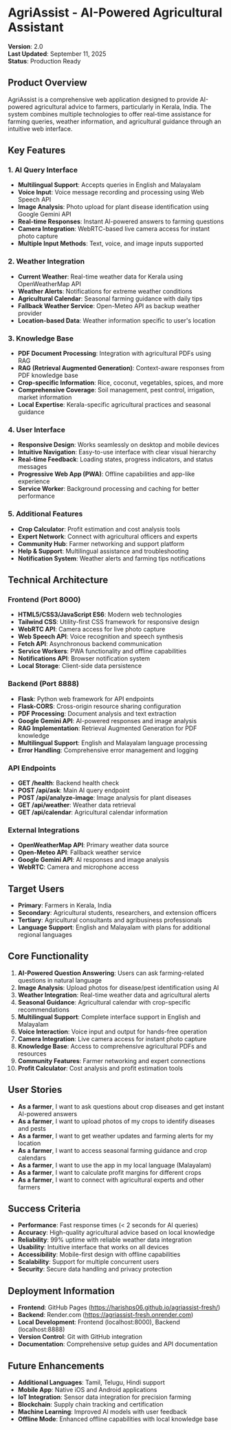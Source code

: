 # AgriAssist - AI-Powered Agricultural Assistant
**Version**: 2.0  
**Last Updated**: September 11, 2025  
**Status**: Production Ready

## Product Overview
AgriAssist is a comprehensive web application designed to provide AI-powered agricultural advice to farmers, particularly in Kerala, India. The system combines multiple technologies to offer real-time assistance for farming queries, weather information, and agricultural guidance through an intuitive web interface.

## Key Features

### 1. AI Query Interface
- **Multilingual Support**: Accepts queries in English and Malayalam
- **Voice Input**: Voice message recording and processing using Web Speech API
- **Image Analysis**: Photo upload for plant disease identification using Google Gemini API
- **Real-time Responses**: Instant AI-powered answers to farming questions
- **Camera Integration**: WebRTC-based live camera access for instant photo capture
- **Multiple Input Methods**: Text, voice, and image inputs supported

### 2. Weather Integration
- **Current Weather**: Real-time weather data for Kerala using OpenWeatherMap API
- **Weather Alerts**: Notifications for extreme weather conditions
- **Agricultural Calendar**: Seasonal farming guidance with daily tips
- **Fallback Weather Service**: Open-Meteo API as backup weather provider
- **Location-based Data**: Weather information specific to user's location

### 3. Knowledge Base
- **PDF Document Processing**: Integration with agricultural PDFs using RAG
- **RAG (Retrieval Augmented Generation)**: Context-aware responses from PDF knowledge base
- **Crop-specific Information**: Rice, coconut, vegetables, spices, and more
- **Comprehensive Coverage**: Soil management, pest control, irrigation, market information
- **Local Expertise**: Kerala-specific agricultural practices and seasonal guidance

### 4. User Interface
- **Responsive Design**: Works seamlessly on desktop and mobile devices
- **Intuitive Navigation**: Easy-to-use interface with clear visual hierarchy
- **Real-time Feedback**: Loading states, progress indicators, and status messages
- **Progressive Web App (PWA)**: Offline capabilities and app-like experience
- **Service Worker**: Background processing and caching for better performance

### 5. Additional Features
- **Crop Calculator**: Profit estimation and cost analysis tools
- **Expert Network**: Connect with agricultural officers and experts
- **Community Hub**: Farmer networking and support platform
- **Help & Support**: Multilingual assistance and troubleshooting
- **Notification System**: Weather alerts and farming tips notifications

## Technical Architecture

### Frontend (Port 8000)
- **HTML5/CSS3/JavaScript ES6**: Modern web technologies
- **Tailwind CSS**: Utility-first CSS framework for responsive design
- **WebRTC API**: Camera access for live photo capture
- **Web Speech API**: Voice recognition and speech synthesis
- **Fetch API**: Asynchronous backend communication
- **Service Workers**: PWA functionality and offline capabilities
- **Notifications API**: Browser notification system
- **Local Storage**: Client-side data persistence

### Backend (Port 8888)
- **Flask**: Python web framework for API endpoints
- **Flask-CORS**: Cross-origin resource sharing configuration
- **PDF Processing**: Document analysis and text extraction
- **Google Gemini API**: AI-powered responses and image analysis
- **RAG Implementation**: Retrieval Augmented Generation for PDF knowledge
- **Multilingual Support**: English and Malayalam language processing
- **Error Handling**: Comprehensive error management and logging

### API Endpoints
- **GET /health**: Backend health check
- **POST /api/ask**: Main AI query endpoint
- **POST /api/analyze-image**: Image analysis for plant diseases
- **GET /api/weather**: Weather data retrieval
- **GET /api/calendar**: Agricultural calendar information

### External Integrations
- **OpenWeatherMap API**: Primary weather data source
- **Open-Meteo API**: Fallback weather service
- **Google Gemini API**: AI responses and image analysis
- **WebRTC**: Camera and microphone access

## Target Users
- **Primary**: Farmers in Kerala, India
- **Secondary**: Agricultural students, researchers, and extension officers
- **Tertiary**: Agricultural consultants and agribusiness professionals
- **Language Support**: English and Malayalam with plans for additional regional languages

## Core Functionality
1. **AI-Powered Question Answering**: Users can ask farming-related questions in natural language
2. **Image Analysis**: Upload photos for disease/pest identification using AI
3. **Weather Integration**: Real-time weather data and agricultural alerts
4. **Seasonal Guidance**: Agricultural calendar with crop-specific recommendations
5. **Multilingual Support**: Complete interface support in English and Malayalam
6. **Voice Interaction**: Voice input and output for hands-free operation
7. **Camera Integration**: Live camera access for instant photo capture
8. **Knowledge Base**: Access to comprehensive agricultural PDFs and resources
9. **Community Features**: Farmer networking and expert connections
10. **Profit Calculator**: Cost analysis and profit estimation tools

## User Stories
- **As a farmer**, I want to ask questions about crop diseases and get instant AI-powered answers
- **As a farmer**, I want to upload photos of my crops to identify diseases and pests
- **As a farmer**, I want to get weather updates and farming alerts for my location
- **As a farmer**, I want to access seasonal farming guidance and crop calendars
- **As a farmer**, I want to use the app in my local language (Malayalam)
- **As a farmer**, I want to calculate profit margins for different crops
- **As a farmer**, I want to connect with agricultural experts and other farmers

## Success Criteria
- **Performance**: Fast response times (< 2 seconds for AI queries)
- **Accuracy**: High-quality agricultural advice based on local knowledge
- **Reliability**: 99% uptime with reliable weather data integration
- **Usability**: Intuitive interface that works on all devices
- **Accessibility**: Mobile-first design with offline capabilities
- **Scalability**: Support for multiple concurrent users
- **Security**: Secure data handling and privacy protection

## Deployment Information
- **Frontend**: GitHub Pages (https://harishps06.github.io/agriassist-fresh/)
- **Backend**: Render.com (https://agriassist-fresh.onrender.com)
- **Local Development**: Frontend (localhost:8000), Backend (localhost:8888)
- **Version Control**: Git with GitHub integration
- **Documentation**: Comprehensive setup guides and API documentation

## Future Enhancements
- **Additional Languages**: Tamil, Telugu, Hindi support
- **Mobile App**: Native iOS and Android applications
- **IoT Integration**: Sensor data integration for precision farming
- **Blockchain**: Supply chain tracking and certification
- **Machine Learning**: Improved AI models with user feedback
- **Offline Mode**: Enhanced offline capabilities with local knowledge base
